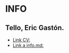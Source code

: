 # INFO

## Tello, Eric Gastón.

- [Link CV:](https://github.com/Ery01/Lab4/blob/master/cv.md)
- [Link a info.md:](https://github.com/Ery01/Lab4/blob/ramaSecundaria/info.md)
